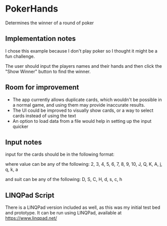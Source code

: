 # PokerHands
Determines the winner of a round of poker

## Implementation notes
I chose this example because I don't play poker so I thought it might be a fun challenge.

The user should input the players names and their hands and then click the "Show Winner" button to find the winner.

## Room for improvement
- The app currently allows duplicate cards, which wouldn't be possible in a normal game, and using them may provide inaccurate results.
- The UI could be improved to visually show cards, or a way to select cards instead of using the text
- An option to load data from a file would help in setting up the input quicker

## Input notes
input for the cards should be in the following format:

<value><suit>

where value can be any of the following: 2, 3, 4, 5, 6, 7, 8, 9, 10, J, Q, K, A, j, q, k, a

and suit can be any of the following: D, S, C, H, d, s, c, h

## LINQPad Script
There is a LINQPad version included as well, as this was my initial test bed and prototype. It can be run using LINQPad, available at https://www.linqpad.net/